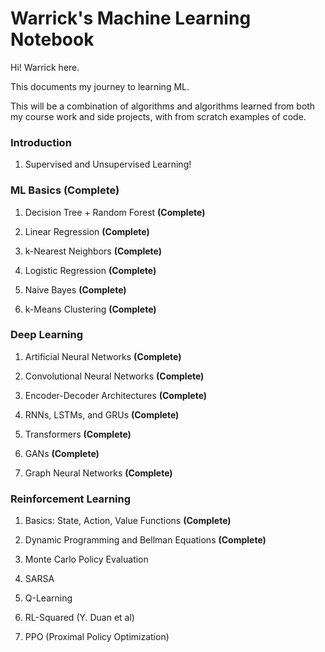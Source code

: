 # Warrick's Machine Learning Notebook
Hi! Warrick here. 

This documents my journey to learning ML. 

This will be a combination of algorithms and algorithms learned from both my course work and side projects, with from scratch examples of code. 

### Introduction 
1. Supervised and Unsupervised Learning!

### ML Basics (Complete)
1. Decision Tree + Random Forest  **(Complete)**

2. Linear Regression **(Complete)**

3. k-Nearest Neighbors **(Complete)**

4. Logistic Regression **(Complete)**

5. Naive Bayes **(Complete)**

6. k-Means Clustering **(Complete)**

### Deep Learning
1. Artificial Neural Networks **(Complete)**

2. Convolutional Neural Networks **(Complete)**

3. Encoder-Decoder Architectures **(Complete)**

4. RNNs, LSTMs, and GRUs **(Complete)**

5. Transformers **(Complete)**

6. GANs **(Complete)**

7. Graph Neural Networks **(Complete)**

### Reinforcement Learning 

1. Basics: State, Action, Value Functions **(Complete)**

2. Dynamic Programming and Bellman Equations **(Complete)**

3. Monte Carlo Policy Evaluation 

4. SARSA

5. Q-Learning

6. RL-Squared (Y. Duan et al)

7. PPO (Proximal Policy Optimization)
